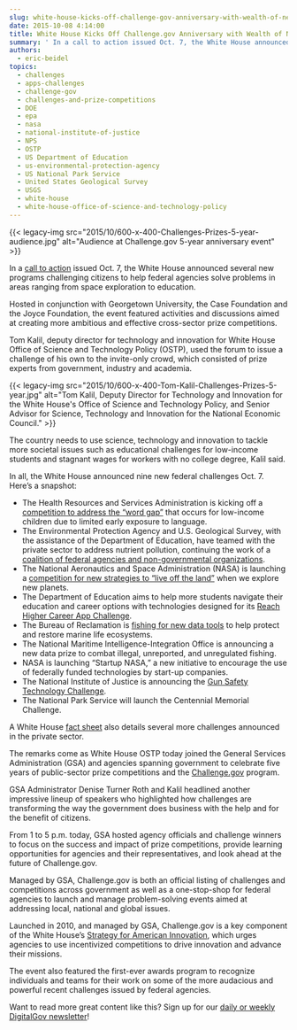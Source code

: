 ```yaml
---
slug: white-house-kicks-off-challenge-gov-anniversary-with-wealth-of-new-prize-competitions
date: 2015-10-08 4:14:00
title: White House Kicks Off Challenge.gov Anniversary with Wealth of New Prize Competitions
summary: ' In a call to action issued Oct. 7, the White House announced several new programs challenging citizens to help federal agencies solve problems in areas ranging from space exploration to education. Hosted in conjunction with Georgetown University, the Case Foundation and the Joyce Foundation, the event'
authors:
  - eric-beidel
topics:
  - challenges
  - apps-challenges
  - challenge-gov
  - challenges-and-prize-competitions
  - DOE
  - epa
  - nasa
  - national-institute-of-justice
  - NPS
  - OSTP
  - US Department of Education
  - us-environmental-protection-agency
  - US National Park Service
  - United States Geological Survey
  - USGS
  - white-house
  - white-house-office-of-science-and-technology-policy
---
```


{{< legacy-img src="2015/10/600-x-400-Challenges-Prizes-5-year-audience.jpg" alt="Audience at Challenge.gov 5-year anniversary event" >}}

In a [call to action](https://www.whitehouse.gov/blog/2015/10/06/celebrating-five-year-anniversary-challengegov-more-20-new-prizes) issued Oct. 7, the White House announced several new programs challenging citizens to help federal agencies solve problems in areas ranging from space exploration to education.

Hosted in conjunction with Georgetown University, the Case Foundation and the Joyce Foundation, the event featured activities and discussions aimed at creating more ambitious and effective cross-sector prize competitions.

Tom Kalil, deputy director for technology and innovation for White House Office of Science and Technology Policy (OSTP), used the forum to issue a challenge of his own to the invite-only crowd, which consisted of prize experts from government, industry and academia.

{{< legacy-img src="2015/10/600-x-400-Tom-Kalil-Challenges-Prizes-5-year.jpg" alt="Tom Kalil, Deputy Director for Technology and Innovation for the White House's Office of Science and Technology Policy, and Senior Advisor for Science, Technology and Innovation for the National Economic Council." >}}

The country needs to use science, technology and innovation to tackle more societal issues such as educational challenges for low-income students and stagnant wages for workers with no college degree, Kalil said.

In all, the White House announced nine new federal challenges Oct. 7. Here’s a snapshot:

  * The Health Resources and Services Administration is kicking off a [competition to address the “word gap”](http://www.wordgapchallenge.hrsa.gov/) that occurs for low-income children due to limited early exposure to language.
  * The Environmental Protection Agency and U.S. Geological Survey, with the assistance of the Department of Education, have teamed with the private sector to address nutrient pollution, continuing the work of a [coalition of federal agencies and non-governmental organizations](https://www.whitehouse.gov/blog/2014/12/17/innovating-protect-our-waterways).
  * The National Aeronautics and Space Administration (NASA) is launching a [competition for new strategies to “live off the land”](http://www.nasa.gov/solve/) when we explore new planets.
  * The Department of Education aims to help more students navigate their education and career options with technologies designed for its [Reach Higher Career App Challenge](https://www.challenge.gov/challenge/reach-higher-career-app-challenge/).
  * The Bureau of Reclamation is [fishing for new data tools](https://www.challenge.gov/challenge/quantifying-drift-invertebrates-in-river-and-estuary-systems/) to help protect and restore marine life ecosystems.
  * The National Maritime Intelligence-Integration Office is announcing a new data prize to combat illegal, unreported, and unregulated fishing.
  * NASA is launching “Startup NASA,” a new initiative to encourage the use of federally funded technologies by start-up companies.
  * The National Institute of Justice is announcing the [Gun Safety Technology Challenge](http://www.nij.gov/funding/pages/fy16-gun-safety-challenge.aspx).
  * The National Park Service will launch the Centennial Memorial Challenge.

A White House [fact sheet](https://www.whitehouse.gov/sites/default/files/microsites/ostp/final_prizes_fact_sheet_100715.pdf) also details several more challenges announced in the private sector.

The remarks come as White House OSTP today joined the General Services Administration (GSA) and agencies spanning government to celebrate five years of public-sector prize competitions and the [Challenge.gov](https://www.challenge.gov/) program.

GSA Administrator Denise Turner Roth and Kalil headlined another impressive lineup of speakers who highlighted how challenges are transforming the way the government does business with the help and for the benefit of citizens.

From 1 to 5 p.m. today, GSA hosted agency officials and challenge winners to focus on the success and impact of prize competitions, provide learning opportunities for agencies and their representatives, and look ahead at the future of Challenge.gov.

Managed by GSA, Challenge.gov is both an official listing of challenges and competitions across government as well as a one-stop-shop for federal agencies to launch and manage problem-solving events aimed at addressing local, national and global issues.

Launched in 2010, and managed by GSA, Challenge.gov is a key component of the White House’s [Strategy for American Innovation](https://www.whitehouse.gov/innovation/strategy), which urges agencies to use incentivized competitions to drive innovation and advance their missions.

The event also featured the first-ever awards program to recognize individuals and teams for their work on some of the more audacious and powerful recent challenges issued by federal agencies.

Want to read more great content like this? Sign up for our [daily or weekly DigitalGov newsletter](https://public.govdelivery.com/accounts/USHOWTO/subscriber/new)!